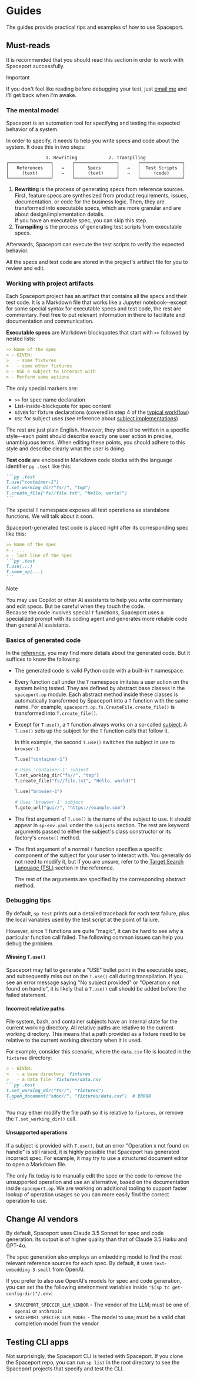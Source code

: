# Guides

The guides provide practical tips and examples of how to use Spaceport.

## Must-reads

It is recommended that you should read this section in order to work with Spaceport successfully.

> [!IMPORTANT]
> If you don't feel like reading before debugging your test, just [email me](mailto:dunl@elem.app) and I'll get back when I'm awake.

### The mental model

Spaceport is an automation tool for specifying and testing the expected behavior of a system.

In order to specify, it needs to help you write specs and code about the system. It does this in two steps:

```
               1. Rewriting            2. Transpiling
┌────────────────┐       ┌────────────────┐       ┌────────────────┐
│   References   │   →   │     Specs      │   →   │  Test Scripts  │
│     (text)     │   →   │     (text)     │   →   │     (code)     │
└────────────────┘       └────────────────┘       └────────────────┘
```

1. **Rewriting** is the process of generating specs from reference sources. First, feature specs are synthesized from product requirements, issues, documentation, or code for the business logic. Then, they are transformed into executable specs, which are more granular and are about design/implementation details.  
   If you have an executable spec, you can skip this step.
2. **Transpiling** is the process of generating test scripts from executable specs.

Afterwards, Spaceport can execute the test scripts to verify the expected behavior.

All the specs and test code are stored in the project's artifact file for you to review and edit.

### Working with project artifacts

Each Spaceport project has an artifact that contains all the specs and their test code. It is a Markdown file that works like a Jupyter notebook--except for some special syntax for executable specs and test code, the rest are commentary. Feel free to put relevant information in there to facilitate and documentation and communication.

**Executable specs** are Markdown blockquotes that start with `>>` followed by nested lists:

```markdown
>> Name of the spec
> - GIVEN:
>   - some fixtures
>   - some other fixtures
> - USE a subject to interact with
> - Perform some actions
```

The only special markers are: 

- `>>` for spec name declaration
- List-inside-blockquote for spec content
- `GIVEN` for fixture declarations (covered in step 4 of the [typical workflow](../README.md#typical-workflow))
- `USE` for subject uses (see reference about [subject implementations](Reference.md#subject-implementations))

The rest are just plain English. However, they should be written in a specific style--each point should describe exactly one user action in precise, unambiguous terms. When editing these points, you should adhere to this style and describe clearly what the user is doing.

**Test code** are enclosed in Markdown code blocks with the language identifier `py .test` like this:

````markdown
```py .test
T.use("container-1")
T.set_working_dir("fs//", "tmp")
T.create_file("fs//file.txt", "Hello, world!")
```
````

The special `T` namespace exposes all test operations as standalone functions. We will talk about it soon.

Spaceport-generated test code is placed right after its corresponding spec like this:

````markdown
>> Name of the spec
> - ...
> - last line of the spec
```py .test
T.use(...)
T.some_op(...)
```
````

> [!NOTE]
> You may use Copilot or other AI assistants to help you write commentary and edit specs. But be careful when they touch the code.  
> Because the code involves special `T` functions, Spaceport uses a specialized prompt with its coding agent and generates more reliable code than general AI assistants.

### Basics of generated code

In the [reference](Reference.md#test-code), you may find more details about the generated code. But it suffices to know the following:

- The generated code is valid Python code with a built-in `T` namespace.
- Every function call under the `T` namespace imitates a user action on the system being tested. They are defined by abstract base classes in the `spaceport.op` module. Each abstract method inside these classes is automatically transformed by Spaceport into a `T` function with the same name. For example, `spaceport.op.fs.CreateFile.create_file()` is transformed into `T.create_file()`.
- Except for `T.use()`, a `T` function always works on a so-called [subject](Reference.md#subject-implementations). A `T.use()` sets up the subject for the `T` function calls that follow it.
  
  In this example, the second `T.use()` switches the subject in use to `browser-1`:
  ```py
  T.use("container-1")

  # Uses 'container-1' subject
  T.set_working_dir("fs//", "tmp")
  T.create_file("fs//file.txt", "Hello, world!")

  T.use("browser-1")

  # Uses 'browser-1' subject
  T.goto_url("gui//", "https://example.com")
  ```

- The first argument of `T.use()` is the name of the subject to use. It should appear in `sp-env.yaml` under the `subjects` section. The rest are keyword arguments passed to either the subject's class constructor or its factory's `create()` method.
- The first argument of a normal `T` function specifies a specific component of the subject for your user to interact with. You generally do not need to modify it, but if you are unsure, refer to the [Target Search Language (TSL)](Reference.md#target-search-language-tsl) section in the reference.  
  
  The rest of the arguments are specified by the corresponding abstract method.

### Debugging tips

By default, `sp test` prints out a detailed traceback for each test failure, plus the local variables used by the test script at the point of failure.

However, since `T` functions are quite "magic", it can be hard to see why a particular function call failed. The following common issues can help you debug the problem.

#### Missing `T.use()`

Spaceport may fail to generate a "USE" bullet point in the executable spec, and subsequently miss out on the `T.use()` call during transpilation. If you see an error message saying "No subject provided" or "Operation x not found on handle", it is likely that a `T.use()` call should be added before the failed statement.

#### Incorrect relative paths

File system, bash, and container subjects have an internal state for the current working directory. All relative paths are relative to the current working directory. This means that a path provided as a fixture need to be relative to the current working directory when it is used.

For example, consider this scenario, where the `data.csv` file is located in the `fixtures` directory:

````markdown
> - GIVEN:
>   - a base directory `fixtures`
>   - a data file `fixtures/data.csv`
```py .test
T.set_working_dir("fs//", "fixtures")
T.open_document("sdoc//", "fixtures/data.csv")  # ERROR
```
````

You may either modify the file path so it is relative to `fixtures`, or remove the `T.set_working_dir()` call.

#### Unsupported operations

If a subject is provided with `T.use()`, but an error "Operation x not found on handle" is still raised, it is highly possible that Spaceport has generated incorrect spec. For example, it may try to use a structured document editor to open a Markdown file.

The only fix today is to manually edit the spec or the code to remove the unsupported operation and use an alternative, based on the documentation inside `spaceport.op`. We are working on additional tooling to support faster lookup of operation usages so you can more easily find the correct operation to use.

## Change AI vendors

By default, Spaceport uses Claude 3.5 Sonnet for spec and code generation. Its output is of higher quality than that of Claude 3.5 Haiku and GPT-4o.

The spec generation also employs an embedding model to find the most relevant reference sources for each spec. By default, it uses `text-embedding-3-small` from OpenAI.

If you prefer to also use OpenAI's models for spec and code generation, you can set the the following environment variables inside `"$(sp tc get-config-dir)"/.env`:

- `SPACEPORT_SPECCER_LLM_VENDOR` - The vendor of the LLM; must be one of `openai` or `anthropic`
- `SPACEPORT_SPECCER_LLM_MODEL` - The model to use; must be a valid chat completion model from the vendor

## Testing CLI apps

Not surprisingly, the Spaceport CLI is tested with Spaceport. If you clone the Spaceport repo, you can run `sp list` in the root directory to see the Spaceport projects that specify and test the CLI.
